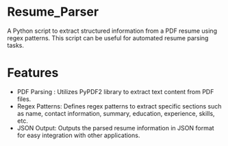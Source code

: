 # Resume_Parser

A Python script to extract structured information from a PDF resume using regex patterns. This script can be useful for automated resume parsing tasks.

# Features
- PDF Parsing : Utilizes PyPDF2 library to extract text content from PDF files.
- Regex Patterns: Defines regex patterns to extract specific sections such as name, contact information, summary, education, experience, skills, etc.
- JSON Output: Outputs the parsed resume information in JSON format for easy integration with other applications.
